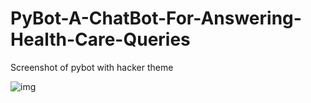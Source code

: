 # PyBot-A-ChatBot-For-Answering-Health-Care-Queries

Screenshot of pybot with hacker theme

![img](https://user-images.githubusercontent.com/29656920/57013163-dc79b980-6c27-11e9-9360-d9b59e6a8c26.png)
